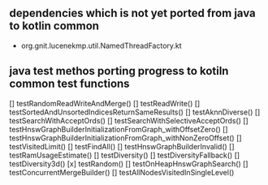 ## dependencies which is not yet ported from java to kotlin common
* org.gnit.lucenekmp.util.NamedThreadFactory.kt

## java test methos porting progress to kotiln common test functions
[] testRandomReadWriteAndMerge()
[] testReadWrite()
[] testSortedAndUnsortedIndicesReturnSameResults()
[] testAknnDiverse()
[] testSearchWithAcceptOrds()
[] testSearchWithSelectiveAcceptOrds()
[] testHnswGraphBuilderInitializationFromGraph_withOffsetZero()
[] testHnswGraphBuilderInitializationFromGraph_withNonZeroOffset()
[] testVisitedLimit()
[] testFindAll()
[] testHnswGraphBuilderInvalid()
[] testRamUsageEstimate()
[] testDiversity()
[] testDiversityFallback()
[] testDiversity3d()
[x] testRandom()
[] testOnHeapHnswGraphSearch()
[] testConcurrentMergeBuilder()
[] testAllNodesVisitedInSingleLevel()
